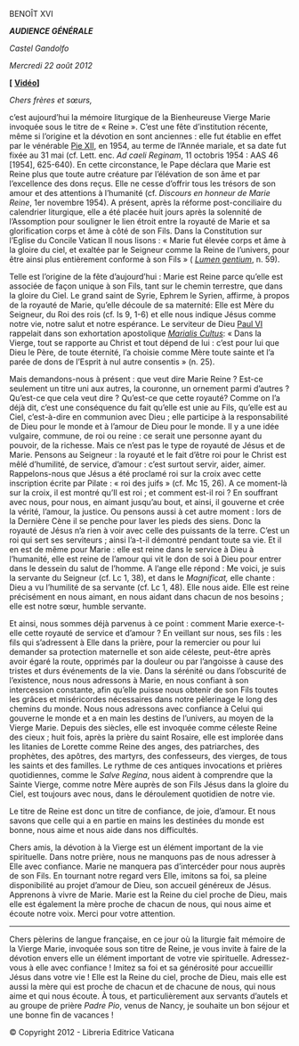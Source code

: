 BENOÎT XVI

***AUDIENCE GÉNÉRALE***

*Castel Gandolfo*

*Mercredi 22 août* *2012*

**[** **[Vidéo](http://player.rv.va/vaticanplayer.asp?language=it&tic=VA_6J7KNPTO)]**

*Chers frères et sœurs,*

c’est aujourd’hui la mémoire liturgique de la Bienheureuse Vierge Marie invoquée sous le titre de « Reine ». C’est une fête d’institution récente, même si l’origine et la dévotion en sont anciennes : elle fut établie en effet par le vénérable [Pie XII](/content/pius-xii/fr.html), en 1954, au terme de l’Année mariale, et sa date fut fixée au 31 mai (cf. Lett. enc. *Ad caeli Reginam*, 11 octobris 1954 : AAS 46 [1954], 625-640). En cette circonstance, le Pape déclara que Marie est Reine plus que toute autre créature par l’élévation de son âme et par l’excellence des dons reçus. Elle ne cesse d’offrir tous les trésors de son amour et des attentions à l’humanité (cf. *Discours en honneur de Marie Reine*, 1er novembre 1954). A présent, après la réforme post-conciliaire du calendrier liturgique, elle a été placée huit jours après la solennité de l’Assomption pour souligner le lien étroit entre la royauté de Marie et sa glorification corps et âme à côté de son Fils. Dans la Constitution sur l’Eglise du Concile Vatican II nous lisons : « Marie fut élevée corps et âme à la gloire du ciel, et exaltée par le Seigneur comme la Reine de l’univers, pour être ainsi plus entièrement conforme à son Fils » ( *[Lumen gentium](http://www.vatican.va/archive/hist_councils/ii_vatican_council/index_fr.htm)*, n. 59).

Telle est l’origine de la fête d’aujourd’hui : Marie est Reine parce qu’elle est associée de façon unique à son Fils, tant sur le chemin terrestre, que dans la gloire du Ciel. Le grand saint de Syrie, Ephrem le Syrien, affirme, à propos de la royauté de Marie, qu’elle découle de sa maternité: Elle est Mère du Seigneur, du Roi des rois (cf. Is 9, 1-6) et elle nous indique Jésus comme notre vie, notre salut et notre espérance. Le serviteur de Dieu [Paul VI](/content/paul-vi/fr.html) rappelait dans son exhortation apostolique *[Marialis Cultus](/content/paul-vi/fr/apost_exhortations/documents/hf_p-vi_exh_19740202_marialis-cultus.html)*: « Dans la Vierge, tout se rapporte au Christ et tout dépend de lui : c’est pour lui que Dieu le Père, de toute éternité, l’a choisie comme Mère toute sainte et l’a parée de dons de l’Esprit à nul autre consentis » (n. 25).

Mais demandons-nous à présent : que veut dire Marie Reine ? Est-ce seulement un titre uni aux autres, la couronne, un ornement parmi d’autres ? Qu’est-ce que cela veut dire ? Qu’est-ce que cette royauté? Comme on l’a déjà dit, c’est une conséquence du fait qu’elle est unie au Fils, qu’elle est au Ciel, c’est-à-dire en communion avec Dieu ; elle participe à la responsabilité de Dieu pour le monde et à l’amour de Dieu pour le monde. Il y a une idée vulgaire, commune, de roi ou reine : ce serait une personne ayant du pouvoir, de la richesse. Mais ce n’est pas le type de royauté de Jésus et de Marie. Pensons au Seigneur : la royauté et le fait d’être roi pour le Christ est mêlé d’humilité, de service, d’amour : c’est surtout servir, aider, aimer. Rappelons-nous que Jésus a été proclamé roi sur la croix avec cette inscription écrite par Pilate : « roi des juifs » (cf. Mc 15, 26). A ce moment-là sur la croix, il est montré qu’Il est roi ; et comment est-il roi ? En souffrant avec nous, pour nous, en aimant jusqu’au bout, et ainsi, il gouverne et crée la vérité, l’amour, la justice. Ou pensons aussi à cet autre moment : lors de la Dernière Cène il se penche pour laver les pieds des siens. Donc la royauté de Jésus n’a rien à voir avec celle des puissants de la terre. C’est un roi qui sert ses serviteurs ; ainsi l’a-t-il démontré pendant toute sa vie. Et il en est de même pour Marie : elle est reine dans le service à Dieu à l’humanité, elle est reine de l’amour qui vit le don de soi à Dieu pour entrer dans le dessein du salut de l’homme. A l’ange elle répond : Me voici, je suis la servante du Seigneur (cf. Lc 1, 38), et dans le *Magnificat,* elle chante : Dieu a vu l’humilité de sa servante (cf. Lc 1, 48). Elle nous aide. Elle est reine précisément en nous aimant, en nous aidant dans chacun de nos besoins ; elle est notre sœur, humble servante.

Et ainsi, nous sommes déjà parvenus à ce point : comment Marie exerce-t-elle cette royauté de service et d’amour ? En veillant sur nous, ses fils : les fils qui s’adressent à Elle dans la prière, pour la remercier ou pour lui demander sa protection maternelle et son aide céleste, peut-être après avoir égaré la route, opprimés par la douleur ou par l’angoisse à cause des tristes et durs événements de la vie. Dans la sérénité ou dans l’obscurité de l’existence, nous nous adressons à Marie, en nous confiant à son intercession constante, afin qu’elle puisse nous obtenir de son Fils toutes les grâces et miséricordes nécessaires dans notre pèlerinage le long des chemins du monde. Nous nous adressons avec confiance à Celui qui gouverne le monde et a en main les destins de l’univers, au moyen de la Vierge Marie. Depuis des siècles, elle est invoquée comme céleste Reine des cieux ; huit fois, après la prière du saint Rosaire, elle est implorée dans les litanies de Lorette comme Reine des anges, des patriarches, des prophètes, des apôtres, des martyrs, des confesseurs, des vierges, de tous les saints et des familles. Le rythme de ces antiques invocations et prières quotidiennes, comme le *Salve Regina*, nous aident à comprendre que la Sainte Vierge, comme notre Mère auprès de son Fils Jésus dans la gloire du Ciel, est toujours avec nous, dans le déroulement quotidien de notre vie.

Le titre de Reine est donc un titre de confiance, de joie, d’amour. Et nous savons que celle qui a en partie en mains les destinées du monde est bonne, nous aime et nous aide dans nos difficultés.

Chers amis, la dévotion à la Vierge est un élément important de la vie spirituelle. Dans notre prière, nous ne manquons pas de nous adresser à Elle avec confiance. Marie ne manquera pas d’intercéder pour nous auprès de son Fils. En tournant notre regard vers Elle, imitons sa foi, sa pleine disponibilité au projet d’amour de Dieu, son accueil généreux de Jésus. Apprenons à vivre de Marie. Marie est la Reine du ciel proche de Dieu, mais elle est également la mère proche de chacun de nous, qui nous aime et écoute notre voix. Merci pour votre attention.

* * *

Chers pèlerins de langue française, en ce jour où la liturgie fait mémoire de la Vierge Marie, invoquée sous son titre de Reine, je vous invite à faire de la dévotion envers elle un élément important de votre vie spirituelle. Adressez-vous à elle avec confiance ! Imitez sa foi et sa générosité pour accueillir Jésus dans votre vie ! Elle est la Reine du ciel, proche de Dieu, mais elle est aussi la mère qui est proche de chacun et de chacune de nous, qui nous aime et qui nous écoute. À tous, et particulièrement aux servants d’autels et au groupe de prière *Padre Pio*, venus de Nancy, je souhaite un bon séjour et une bonne fin de vacances !

© Copyright 2012 - Libreria Editrice Vaticana